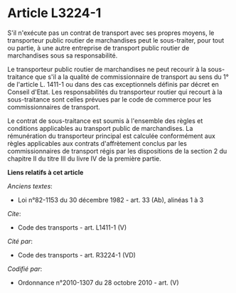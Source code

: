 # Article L3224-1

S'il n'exécute pas un contrat de transport avec ses propres moyens, le transporteur public routier de marchandises peut le
sous-traiter, pour tout ou partie, à une autre entreprise de transport public routier de marchandises sous sa
responsabilité. 

Le transporteur public routier de marchandises ne peut recourir à la sous-traitance que s'il a la qualité de commissionnaire
de transport au sens du 1° de l'article L. 1411-1 ou dans des cas exceptionnels définis par décret en Conseil d'Etat. Les
responsabilités du transporteur routier qui recourt à la sous-traitance sont celles prévues par le code de commerce pour les
commissionnaires de transport. 

Le contrat de sous-traitance est soumis à l'ensemble des règles et conditions applicables au transport public de
marchandises. La rémunération du transporteur principal est calculée conformément aux règles applicables aux contrats
d'affrètement conclus par les commissionnaires de transport régis par les dispositions de la section 2 du chapitre II du
titre III du livre IV de la première partie.

**Liens relatifs à cet article**

_Anciens textes_:

  - Loi n°82-1153 du 30 décembre 1982 - art. 33 (Ab), alinéas 1 à 3

_Cite_:

  - Code des transports - art. L1411-1 (V)

_Cité par_:

  - Code des transports - art. R3224-1 (VD)

_Codifié par_:

  - Ordonnance n°2010-1307 du 28 octobre 2010 - art. (V)
